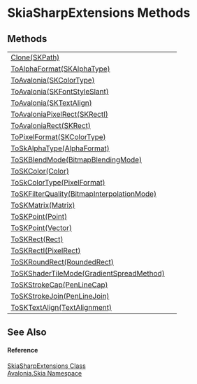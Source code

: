 # SkiaSharpExtensions Methods




## Methods
<table>
<tr>
<td><a href="M_Avalonia_Skia_SkiaSharpExtensions_Clone">Clone(SKPath)</a></td>
<td> </td>
</tr>
<tr>
<td><a href="M_Avalonia_Skia_SkiaSharpExtensions_ToAlphaFormat">ToAlphaFormat(SKAlphaType)</a></td>
<td> </td>
</tr>
<tr>
<td><a href="M_Avalonia_Skia_SkiaSharpExtensions_ToAvalonia">ToAvalonia(SKColorType)</a></td>
<td> </td>
</tr>
<tr>
<td><a href="M_Avalonia_Skia_SkiaSharpExtensions_ToAvalonia_1">ToAvalonia(SKFontStyleSlant)</a></td>
<td> </td>
</tr>
<tr>
<td><a href="M_Avalonia_Skia_SkiaSharpExtensions_ToAvalonia_2">ToAvalonia(SKTextAlign)</a></td>
<td> </td>
</tr>
<tr>
<td><a href="M_Avalonia_Skia_SkiaSharpExtensions_ToAvaloniaPixelRect">ToAvaloniaPixelRect(SKRectI)</a></td>
<td> </td>
</tr>
<tr>
<td><a href="M_Avalonia_Skia_SkiaSharpExtensions_ToAvaloniaRect">ToAvaloniaRect(SKRect)</a></td>
<td> </td>
</tr>
<tr>
<td><a href="M_Avalonia_Skia_SkiaSharpExtensions_ToPixelFormat">ToPixelFormat(SKColorType)</a></td>
<td> </td>
</tr>
<tr>
<td><a href="M_Avalonia_Skia_SkiaSharpExtensions_ToSkAlphaType">ToSkAlphaType(AlphaFormat)</a></td>
<td> </td>
</tr>
<tr>
<td><a href="M_Avalonia_Skia_SkiaSharpExtensions_ToSKBlendMode">ToSKBlendMode(BitmapBlendingMode)</a></td>
<td> </td>
</tr>
<tr>
<td><a href="M_Avalonia_Skia_SkiaSharpExtensions_ToSKColor">ToSKColor(Color)</a></td>
<td> </td>
</tr>
<tr>
<td><a href="M_Avalonia_Skia_SkiaSharpExtensions_ToSkColorType">ToSkColorType(PixelFormat)</a></td>
<td> </td>
</tr>
<tr>
<td><a href="M_Avalonia_Skia_SkiaSharpExtensions_ToSKFilterQuality">ToSKFilterQuality(BitmapInterpolationMode)</a></td>
<td> </td>
</tr>
<tr>
<td><a href="M_Avalonia_Skia_SkiaSharpExtensions_ToSKMatrix">ToSKMatrix(Matrix)</a></td>
<td> </td>
</tr>
<tr>
<td><a href="M_Avalonia_Skia_SkiaSharpExtensions_ToSKPoint">ToSKPoint(Point)</a></td>
<td> </td>
</tr>
<tr>
<td><a href="M_Avalonia_Skia_SkiaSharpExtensions_ToSKPoint_1">ToSKPoint(Vector)</a></td>
<td> </td>
</tr>
<tr>
<td><a href="M_Avalonia_Skia_SkiaSharpExtensions_ToSKRect">ToSKRect(Rect)</a></td>
<td> </td>
</tr>
<tr>
<td><a href="M_Avalonia_Skia_SkiaSharpExtensions_ToSKRectI">ToSKRectI(PixelRect)</a></td>
<td> </td>
</tr>
<tr>
<td><a href="M_Avalonia_Skia_SkiaSharpExtensions_ToSKRoundRect">ToSKRoundRect(RoundedRect)</a></td>
<td> </td>
</tr>
<tr>
<td><a href="M_Avalonia_Skia_SkiaSharpExtensions_ToSKShaderTileMode">ToSKShaderTileMode(GradientSpreadMethod)</a></td>
<td> </td>
</tr>
<tr>
<td><a href="M_Avalonia_Skia_SkiaSharpExtensions_ToSKStrokeCap">ToSKStrokeCap(PenLineCap)</a></td>
<td> </td>
</tr>
<tr>
<td><a href="M_Avalonia_Skia_SkiaSharpExtensions_ToSKStrokeJoin">ToSKStrokeJoin(PenLineJoin)</a></td>
<td> </td>
</tr>
<tr>
<td><a href="M_Avalonia_Skia_SkiaSharpExtensions_ToSKTextAlign">ToSKTextAlign(TextAlignment)</a></td>
<td> </td>
</tr>
</table>

## See Also


#### Reference
<a href="T_Avalonia_Skia_SkiaSharpExtensions">SkiaSharpExtensions Class</a>  
<a href="N_Avalonia_Skia">Avalonia.Skia Namespace</a>  

